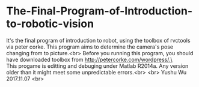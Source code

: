 # The-Final-Program-of-Introduction-to-robotic-vision
It's the final program of introduction to robot, using the toolbox of rvctools via peter corke. This program aims to determine the camera's pose changing from to picture.\<br>
Before you running this program, you should have downloaded toolbox from http://petercorke.com/wordpress/.\<br>
This progame is editting and debuging under Matlab R2014a. Any version older than it might meet some unpredictable errors.\<br>
\<br>
Yushu Wu 2017.11.07 \<br>
